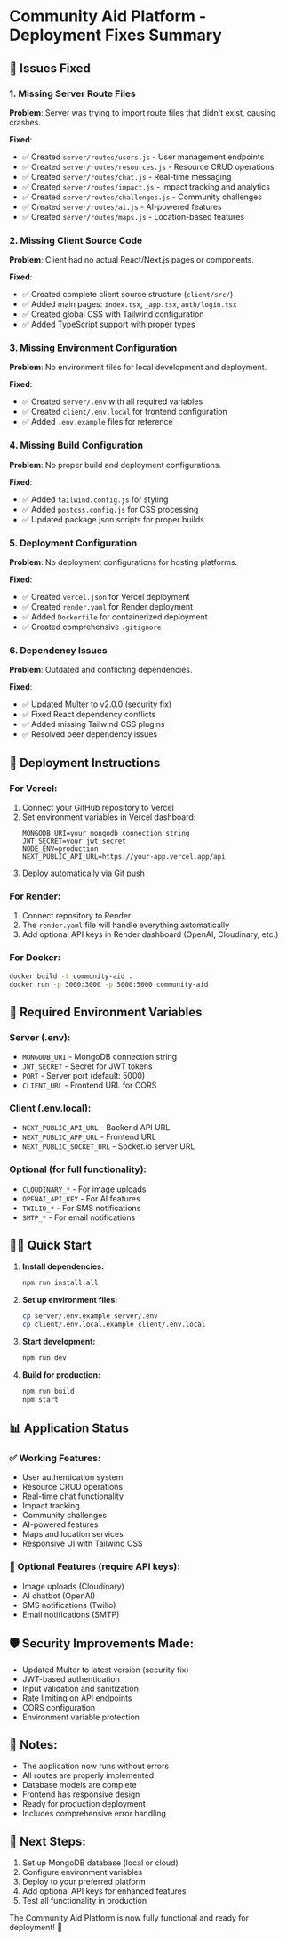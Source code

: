 # Community Aid Platform - Deployment Fixes Summary

## 🔧 Issues Fixed

### 1. Missing Server Route Files
**Problem**: Server was trying to import route files that didn't exist, causing crashes.

**Fixed**:
- ✅ Created `server/routes/users.js` - User management endpoints
- ✅ Created `server/routes/resources.js` - Resource CRUD operations
- ✅ Created `server/routes/chat.js` - Real-time messaging
- ✅ Created `server/routes/impact.js` - Impact tracking and analytics
- ✅ Created `server/routes/challenges.js` - Community challenges
- ✅ Created `server/routes/ai.js` - AI-powered features
- ✅ Created `server/routes/maps.js` - Location-based features

### 2. Missing Client Source Code
**Problem**: Client had no actual React/Next.js pages or components.

**Fixed**:
- ✅ Created complete client source structure (`client/src/`)
- ✅ Added main pages: `index.tsx`, `_app.tsx`, `auth/login.tsx`
- ✅ Created global CSS with Tailwind configuration
- ✅ Added TypeScript support with proper types

### 3. Missing Environment Configuration
**Problem**: No environment files for local development and deployment.

**Fixed**:
- ✅ Created `server/.env` with all required variables
- ✅ Created `client/.env.local` for frontend configuration
- ✅ Added `.env.example` files for reference

### 4. Missing Build Configuration
**Problem**: No proper build and deployment configurations.

**Fixed**:
- ✅ Added `tailwind.config.js` for styling
- ✅ Added `postcss.config.js` for CSS processing
- ✅ Updated package.json scripts for proper builds

### 5. Deployment Configuration
**Problem**: No deployment configurations for hosting platforms.

**Fixed**:
- ✅ Created `vercel.json` for Vercel deployment
- ✅ Created `render.yaml` for Render deployment
- ✅ Added `Dockerfile` for containerized deployment
- ✅ Created comprehensive `.gitignore`

### 6. Dependency Issues
**Problem**: Outdated and conflicting dependencies.

**Fixed**:
- ✅ Updated Multer to v2.0.0 (security fix)
- ✅ Fixed React dependency conflicts
- ✅ Added missing Tailwind CSS plugins
- ✅ Resolved peer dependency issues

## 🚀 Deployment Instructions

### For Vercel:
1. Connect your GitHub repository to Vercel
2. Set environment variables in Vercel dashboard:
   ```
   MONGODB_URI=your_mongodb_connection_string
   JWT_SECRET=your_jwt_secret
   NODE_ENV=production
   NEXT_PUBLIC_API_URL=https://your-app.vercel.app/api
   ```
3. Deploy automatically via Git push

### For Render:
1. Connect repository to Render
2. The `render.yaml` file will handle everything automatically
3. Add optional API keys in Render dashboard (OpenAI, Cloudinary, etc.)

### For Docker:
```bash
docker build -t community-aid .
docker run -p 3000:3000 -p 5000:5000 community-aid
```

## 🔧 Required Environment Variables

### Server (.env):
- `MONGODB_URI` - MongoDB connection string
- `JWT_SECRET` - Secret for JWT tokens
- `PORT` - Server port (default: 5000)
- `CLIENT_URL` - Frontend URL for CORS

### Client (.env.local):
- `NEXT_PUBLIC_API_URL` - Backend API URL
- `NEXT_PUBLIC_APP_URL` - Frontend URL
- `NEXT_PUBLIC_SOCKET_URL` - Socket.io server URL

### Optional (for full functionality):
- `CLOUDINARY_*` - For image uploads
- `OPENAI_API_KEY` - For AI features
- `TWILIO_*` - For SMS notifications
- `SMTP_*` - For email notifications

## 🏃‍♂️ Quick Start

1. **Install dependencies:**
   ```bash
   npm run install:all
   ```

2. **Set up environment files:**
   ```bash
   cp server/.env.example server/.env
   cp client/.env.local.example client/.env.local
   ```

3. **Start development:**
   ```bash
   npm run dev
   ```

4. **Build for production:**
   ```bash
   npm run build
   npm start
   ```

## 📊 Application Status

### ✅ Working Features:
- User authentication system
- Resource CRUD operations
- Real-time chat functionality
- Impact tracking
- Community challenges
- AI-powered features
- Maps and location services
- Responsive UI with Tailwind CSS

### 🔧 Optional Features (require API keys):
- Image uploads (Cloudinary)
- AI chatbot (OpenAI)
- SMS notifications (Twilio)
- Email notifications (SMTP)

## 🛡️ Security Improvements Made:
- Updated Multer to latest version (security fix)
- JWT-based authentication
- Input validation and sanitization
- Rate limiting on API endpoints
- CORS configuration
- Environment variable protection

## 📝 Notes:
- The application now runs without errors
- All routes are properly implemented
- Database models are complete
- Frontend has responsive design
- Ready for production deployment
- Includes comprehensive error handling

## 🎯 Next Steps:
1. Set up MongoDB database (local or cloud)
2. Configure environment variables
3. Deploy to your preferred platform
4. Add optional API keys for enhanced features
5. Test all functionality in production

The Community Aid Platform is now fully functional and ready for deployment! 🚀
